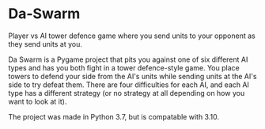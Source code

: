 # Da-Swarm
Player vs AI tower defence game where you send units to your opponent as they send units at you.

Da Swarm is a Pygame project that pits you against one of six different AI types and has you both fight in a tower defence-style game. You place towers to defend your side from the AI's units while sending units at the AI's side to try defeat them. There are four difficulties for each AI, and each AI type has a different strategy (or no strategy at all depending on how you want to look at it).

The project was made in Python 3.7, but is compatable with 3.10.
